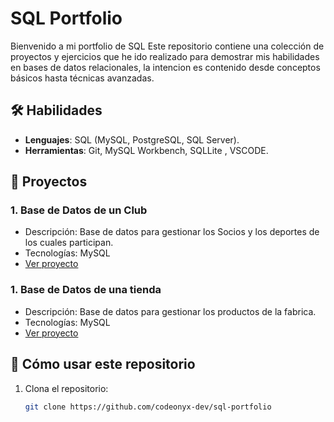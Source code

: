 # SQL Portfolio

Bienvenido a mi portfolio de SQL Este repositorio contiene una colección de proyectos y ejercicios que he ido realizado para demostrar mis habilidades en bases de datos relacionales, la intencion es contenido desde conceptos básicos hasta técnicas avanzadas.

## 🛠️ Habilidades
- **Lenguajes**: SQL (MySQL, PostgreSQL, SQL Server).
- **Herramientas**: Git, MySQL Workbench, SQLLite , VSCODE.

## 📂 Proyectos

### 1. **Base de Datos de un Club**
   - Descripción: Base de datos para gestionar los Socios y los deportes de los cuales participan.
   - Tecnologías: MySQL
   - [Ver proyecto](/practica1)

### 1. **Base de Datos de una tienda**
   - Descripción: Base de datos para gestionar los productos de la fabrica.
   - Tecnologías: MySQL
   - [Ver proyecto](/practica2)


## 🚀 Cómo usar este repositorio
1. Clona el repositorio:
   ```bash
   git clone https://github.com/codeonyx-dev/sql-portfolio
